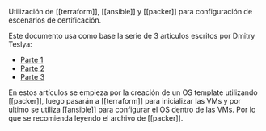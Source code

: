 Utilización de [[terraform]], [[ansible]] y [[packer]] para configuración de escenarios de certificación.

Este documento usa como base la serie de 3 artículos escritos por Dmitry Teslya:
- [Parte 1](https://dteslya.engineer/blog/2018/12/20/automate-windows-vm-creation-and-configuration-in-vsphere-using-packer-terraform-and-ansible-part-1-of-3/)
- [Parte 2](https://dteslya.engineer/blog/2019/01/21/automate-windows-vm-creation-and-configuration-in-vsphere-using-packer-terraform-and-ansible-part-2-of-3/)
- [Parte 3](https://dteslya.engineer/blog/2019/02/19/automate-windows-vm-creation-and-configuration-in-vsphere-using-packer-terraform-and-ansible-part-3-of-3/)

En estos artículos se empieza por la creación de un OS template utilizando [[packer]], luego pasarán a [[terraform]] para inicializar las VMs y por ultimo se utiliza [[ansible]] para configurar el OS dentro de las VMs.
 Por lo que se recomienda leyendo el archivo de [[packer]].
